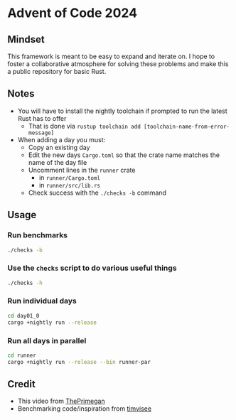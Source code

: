 # Advent of Code 2024

## Mindset

This framework is meant to be easy to expand and iterate on. I hope to foster a collaborative atmosphere for solving these problems and make this a public repository for basic Rust.

## Notes

- You will have to install the nightly toolchain if prompted to run the latest Rust has to offer
  - That is done via `rustup toolchain add [toolchain-name-from-error-message]`
- When adding a day you must:
  - Copy an existing day 
  - Edit the new days `Cargo.toml` so that the crate name matches the name of the day file
  - Uncomment lines in the `runner` crate
    - in `runner/Cargo.toml`
    - in `runner/src/lib.rs`
  - Check success with the `./checks -b` command

## Usage
### Run benchmarks
``` bash
./checks -b
```

### Use the `checks` script to do various useful things
``` bash
./checks -h
```

### Run individual days
``` bash
cd day01_0
cargo +nightly run --release
```

### Run all days in parallel
``` bash
cd runner
cargo +nightly run --release --bin runner-par
```

## Credit
- This video from [ThePrimegan](https://youtu.be/U16RnpV48KQ)
- Benchmarking code/inspiration from [timvisee](https://github.com/timvisee/advent-of-code-2022)
